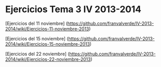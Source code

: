 Ejercicios Tema 3 IV 2013-2014
==============================

[Ejercicios del 11 noviembre] (https://github.com/franvalverde/IV-2013-2014/wiki/Ejercicios-11-noviembre-2013)

[Ejercicios del 15 noviembre] (https://github.com/franvalverde/IV-2013-2014/wiki/Ejercicios-15-noviembre-2013)

[Ejercicios del 22 noviembre] (https://github.com/franvalverde/IV-2013-2014/wiki/Ejercicios-22-noviembre-2013)
